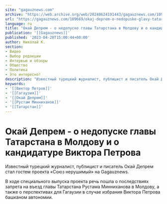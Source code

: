 ```yaml
---
site: "gagauznews.com"
archive: "https://web.archive.org/web/20240624191443/gagauznews.com/109669/okaj-deprem-o-nedopuske-glavy-tatarstana-v-moldovu-i-o-kandidature-viktora-petrova.html"
url: "https://gagauznews.com/109669/okaj-deprem-o-nedopuske-glavy-tatarstana-v-moldovu-i-o-kandidature-viktora-petrova.html"
language: ru
title: "Окай Депрем - о недопуске главы Татарстана в Молдову и о кандидатуре Виктора Петрова"
publication: '[[Gagauznews]]'
published: '2023-04-20T15:00:44+00:00'
author: Николай К.
section:
- Видео
- Выбор редакции
- Интервью и обзоры
- Общество
- Политика
- Это интересно!
description: "Известный турецкий журналист, публицист и писатель Окай Депрем стал гостем проекта «Союз нерушимый» на Gagauznews. В ходе специального выпуска проекта речь пошла о последствиях запрета на въезд главы Татарстана Рустама Минниханова в Молдову, а также о перспективах для Гагаузии в случае избрания Виктора Петрова башканом автономии."
keywords:
- '[[Виктор Петров]]'
- '[[Гагаузия]]'
- '[[Окай Депрем]]'
- '[[Рустам Минниханов]]'
- '[[Татарстан]]'
---
```


# Окай Депрем - о недопуске главы Татарстана в Молдову и о кандидатуре Виктора Петрова

Известный турецкий журналист, публицист и писатель Окай Депрем стал гостем проекта «Союз нерушимый» на Gagauznews.

В ходе специального выпуска проекта речь пошла о последствиях запрета на въезд главы Татарстана Рустама Минниханова в Молдову, а также о перспективах для Гагаузии в случае избрания Виктора Петрова башканом автономии.